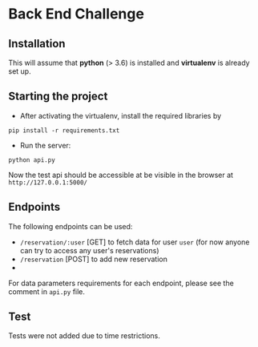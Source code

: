 Back End Challenge
==================

Installation
------------

This will assume that **python** (> 3.6) is installed and **virtualenv** is already set up.

Starting the project
--------------------

* After activating the virtualenv, install the required libraries by
```
pip install -r requirements.txt
```

* Run the server:
```
python api.py
```

Now the test api should be accessible at be visible in the browser at `http://127.0.0.1:5000/`

Endpoints
---------

The following endpoints can be used:

* `/reservation/:user` [GET] to fetch data for user `user` (for now anyone can try to access any user's reservations)
* `/reservation` [POST] to add new reservation
* 
For data parameters requirements for each endpoint, please see the comment in `api.py` file.

Test
----

Tests were not added due to time restrictions.